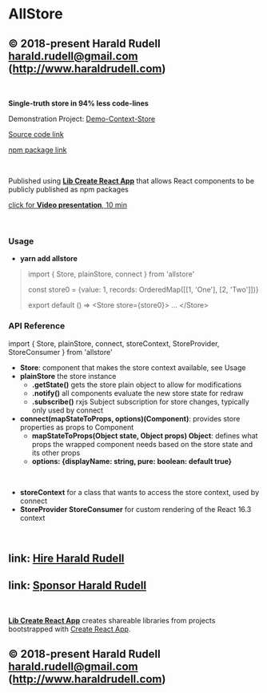 # AllStore

## © 2018-present Harald Rudell <harald.rudell@gmail.com> (http://www.haraldrudell.com)

&emsp;

**Single-truth store in 94% less code-lines**

Demonstration Project: [Demo-Context-Store](https://github.com/haraldrudell/demo-context-store)

[Source code link](https://github.com/haraldrudell/demo-context-store/tree/master/src/allstore)

[npm package link](https://www.npmjs.com/package/allstore)

&emsp;

Published using **[Lib Create React App](https://www.npmjs.com/package/lib-create-react-app)** that allows React components to be publicly published as npm packages

[click for **Video presentation**, 10 min](https://youtu.be/KVaOVjiH2SQ)

&emsp;

### Usage

* **yarn add allstore**
<blockQuote>
import { Store, plainStore, connect } from 'allstore'

const store0 = {value: 1, records: OrderedMap([[1, 'One'], [2, 'Two']])}

export default () =>
  &lt;Store store={store0}>
    …
  &lt;/Store></blockQuote>

### API Reference
import { Store, plainStore, connect, storeContext, StoreProvider, StoreConsumer } from 'allstore'

* **Store**: component that makes the store context available, see Usage
* **plainStore** the store instance
  * **.getState()** gets the store plain object to allow for modifications
  * **.notify()** all components evaluate the new store state for redraw
  * **.subscribe()** rxjs Subject subscription for store changes, typically only used by connect
* **connect(mapStateToProps, options)(Component)**: provides store properties as props to Component
  * **mapStateToProps(Object state, Object props) Object**: defines what props the wrapped component needs based on the store state and its other props
  * **options: {displayName: string, pure: boolean: default true}**

&emsp;

* **storeContext** for a class that wants to access the store context, used by connect
* **StoreProvider StoreConsumer** for custom rendering of the React 16.3 context


&emsp;

## link: [Hire Harald Rudell](https://hire.surge.sh/)

## link: [Sponsor Harald Rudell](https://www.gofundme.com/san-francisco-revenge-crime-victim/)

&emsp;

**[Lib Create React App](https://www.npmjs.com/package/lib-create-react-app)** creates shareable libraries from projects bootstrapped with [Create React App](https://github.com/facebook/create-react-app).

## © 2018-present Harald Rudell <harald.rudell@gmail.com> (http://www.haraldrudell.com)
